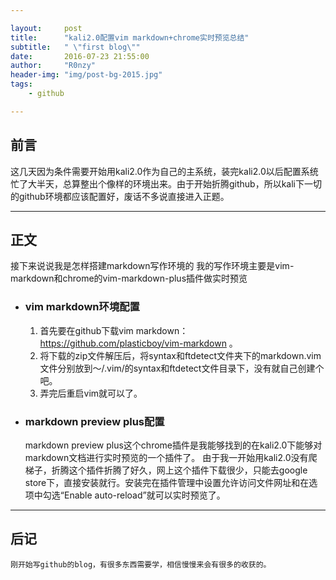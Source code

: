 ```yaml
---

layout:     post
title:      "kali2.0配置vim markdown+chrome实时预览总结"
subtitle:   " \"first blog\""
date:       2016-07-23 21:55:00
author:     "R0nzy"
header-img: "img/post-bg-2015.jpg"
tags:
    - github

---
```




## 前言

这几天因为条件需要开始用kali2.0作为自己的主系统，装完kali2.0以后配置系统忙了大半天，总算整出个像样的环境出来。由于开始折腾github，所以kali下一切的github环境都应该配置好，废话不多说直接进入正题。

---

## 正文

接下来说说我是怎样搭建markdown写作环境的
我的写作环境主要是vim-markdown和chrome的vim-markdown-plus插件做实时预览

- ### vim markdown环境配置
	1. 首先要在github下载vim markdown：https://github.com/plasticboy/vim-markdown 。
	2. 将下载的zip文件解压后，将syntax和ftdetect文件夹下的markdown.vim文件分别放到～/.vim/的syntax和ftdetect文件目录下，没有就自己创建个吧。 
	3. 弄完后重启vim就可以了。

- ### markdown preview plus配置
	markdown preview plus这个chrome插件是我能够找到的在kali2.0下能够对markdown文档进行实时预览的一个插件了。
	由于我一开始用kali2.0没有爬梯子，折腾这个插件折腾了好久，网上这个插件下载很少，只能去google store下，直接安装就行。安装完在插件管理中设置允许访问文件网址和在选项中勾选“Enable auto-reload”就可以实时预览了。

---

## 后记
	刚开始写github的blog，有很多东西需要学，相信慢慢来会有很多的收获的。
